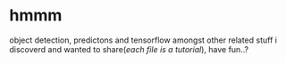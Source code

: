 # hmmm
object detection, predictons and tensorflow amongst other related stuff i discoverd and wanted to share(*each file is a tutorial*), have fun..?
